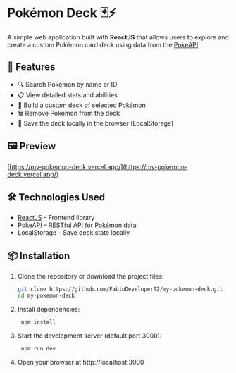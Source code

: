 # Pokémon Deck 🃏⚡

A simple web application built with **ReactJS** that allows users to explore and create a custom Pokémon card deck using data from the [PokeAPI](https://pokeapi.co/).

## 🚀 Features

- 🔍 Search Pokémon by name or ID  
- 📋 View detailed stats and abilities  
- 🧩 Build a custom deck of selected Pokémon  
- 🗑️ Remove Pokémon from the deck  
- 💾 Save the deck locally in the browser (LocalStorage)

## 🖼️ Preview

[https://my-pokemon-deck.vercel.app/](https://my-pokemon-deck.vercel.app/)

## 🛠️ Technologies Used

- [ReactJS](https://reactjs.org/) – Frontend library  
- [PokeAPI](https://pokeapi.co/) – RESTful API for Pokémon data  
- LocalStorage – Save deck state locally

## 📦 Installation

1. Clone the repository or download the project files:  
   ```bash
   git clone https://github.com/FabioDeveloper92/my-pokemon-deck.git
   cd my-pokemon-deck
   ```
   
2. Install dependencies:
   ```bash 
    npm install 
    ```

3. Start the development server (default port 3000):
   ```bash
    npm run dev
   ```

4. Open your browser at http://localhost:3000
